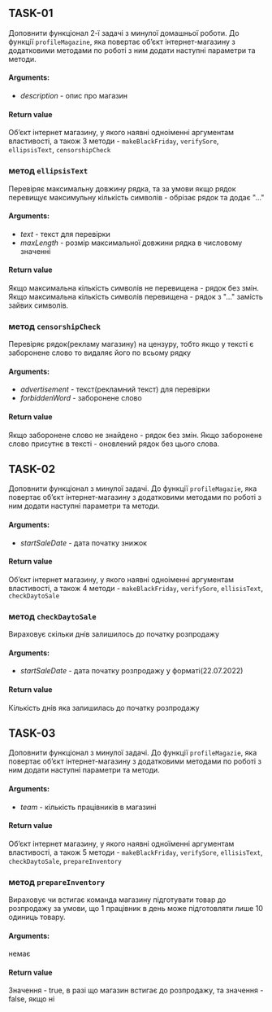 ## TASK-01

Доповнити функціонал 2-ї задачі з минулої домашньої роботи. До функції `profileMagazine`, яка повертає обʼєкт інтернет-магазину з додатковими методами по роботі з ним додати наступні параметри та методи.

#### Arguments:

- _description_ - опис про магазин

#### Return value

Обʼєкт інтернет магазину, у якого наявні одноіменні аргументам властивості, а також 3 методи - `makeBlackFriday`, `verifySore`, `ellipsisText`, `censorshipCheck`

### метод `ellipsisText`

Перевіряє максимальну довжину рядка, та за умови якщо рядок перевищує максимульну кількість символів - обрізає рядок та додає "..."

#### Arguments:

- _text_ - текст для перевірки
- _maxLength_ - розмір максимальної довжини рядка в числовому значенні

#### Return value

Якщо максимальна кількість символів не перевищена - рядок без змін.
Якщо максимальна кількість символів перевищена - рядок з "..." замість зайвих символів.

### метод `censorshipCheck`

Перевіряє рядок(рекламу магазину) на цензуру, тобто якщо у тексті є заборонене слово то видаляє його по всьому рядку

#### Arguments:

- _advertisement_ - текст(рекламний текст) для перевірки
- _forbiddenWord_ - заборонене слово

#### Return value

Якщо заборонене слово не знайдено - рядок без змін.
Якщо заборонене слово присутнє в тексті - оновлений рядок без цього слова.

## TASK-02

Доповнити функціонал з минулої задачі. До функції `profileMagazie`, яка повертає обʼєкт інтернет-магазину з додатковими методами по роботі з ним додати наступні параметри та методи.

#### Arguments:

- _startSaleDate_ - дата початку знижок

#### Return value

Обʼєкт інтернет магазину, у якого наявні одноіменні аргументам властивості, а також 4 методи - `makeBlackFriday`, `verifySore`, `ellisisText`, `checkDaytoSale`

### метод `checkDaytoSale`

Вираховує скільки днів залишилось до початку розпродажу

#### Arguments:

- _startSaleDate_ - дата початку розпродажу у форматі(22.07.2022)

#### Return value

Кількість днів яка залишилась до початку розпродажу

## TASK-03

Доповнити функціонал з минулої задачі. До функції `profileMagazie`, яка повертає обʼєкт інтернет-магазину з додатковими методами по роботі з ним додати наступні параметри та методи.

#### Arguments:

- _team_ - кількість працівників в магазині

#### Return value

Обʼєкт інтернет магазину, у якого наявні одноїменні аргументам властивості, а також 5 методи - `makeBlackFriday`, `verifySore`, `ellisisText`, `checkDaytoSale`, `prepareInventory`

### метод `prepareInventory`

Вираховує чи встигає команда магазину підготувати товар до розпродажу за умови, що 1 працівник в день може підготовляти лише 10 одиниць товару.

#### Arguments:

немає

#### Return value

Значення - true, в разі що магазин встигає до розпродажу, та значення - false, якщо ні
